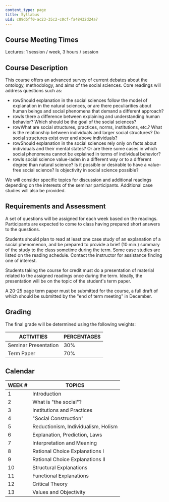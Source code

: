 ```yaml
---
content_type: page
title: Syllabus
uid: c89d5ff0-ac23-35c2-c0cf-fa48432d24a7
---
```


Course Meeting Times
--------------------

Lectures: 1 session / week, 3 hours / session

Course Description
------------------

This course offers an advanced survey of current debates about the ontology, methodology, and aims of the social sciences. Core readings will address questions such as:

*   rowShould explanation in the social sciences follow the model of explanation in the natural sciences, or are there peculiarities about human beings and social phenomena that demand a different approach?
*   rowIs there a difference between explaining and understanding human behavior? Which should be the goal of the social sciences?
*   rowWhat are social structures, practices, norms, institutions, etc.? What is the relationship between individuals and larger social structures? Do social structures exist over and above individuals?
*   rowShould explanation in the social sciences rely only on facts about individuals and their mental states? Or are there some cases in which social phenomena cannot be explained in terms of individual behavior?
*   rowIs social science value-laden in a different way or to a different degree than natural science? Is it possible or desirable to have a value-free social science? Is objectivity in social science possible?

We will consider specific topics for discussion and additional readings depending on the interests of the seminar participants. Additional case studies will also be provided.

Requirements and Assessment
---------------------------

A set of questions will be assigned for each week based on the readings. Participants are expected to come to class having prepared short answers to the questions.

Students should plan to read at least one case study of an explanation of a social phenomenon, and be prepared to provide a brief (10 min.) summary of the study to the class sometime during the term. Some case studies are listed on the reading schedule. Contact the instructor for assistance finding one of interest.

Students taking the course for credit must do a presentation of material related to the assigned readings once during the term. Ideally, the presentation will be on the topic of the student's term paper.

A 20-25 page term paper must be submitted for the course, a full draft of which should be submitted by the "end of term meeting" in December.

Grading
-------

The final grade will be determined using the following weights:

| ACTIVITIES | PERCENTAGES |
| --- | --- |
| Seminar Presentation | 30% |
| Term Paper | 70% 

Calendar
--------

| WEEK # | TOPICS |
| --- | --- |
| 1 | Introduction |
| 2 | What is "the social"? |
| 3 | Institutions and Practices |
| 4 | "Social Construction" |
| 5 | Reductionism, Individualism, Holism |
| 6 | Explanation, Prediction, Laws |
| 7 | Interpretation and Meaning |
| 8 | Rational Choice Explanations I |
| 9 | Rational Choice Explanations II |
| 10 | Structural Explanations |
| 11 | Functional Explanations |
| 12 | Critical Theory |
| 13 | Values and Objectivity